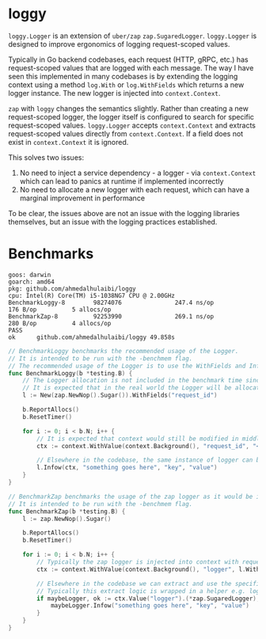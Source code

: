 # loggy

`loggy.Logger` is an extension of `uber/zap` `zap.SugaredLogger`. `loggy.Logger` is designed to improve ergonomics of logging request-scoped values.

Typically in Go backend codebases, each request (HTTP, gRPC, etc.) has request-scoped values that are logged with each message. The way I have seen this implemented in many codebases is by extending the logging context using a method `log.With` or `log.WithFields` which returns a new logger instance. The new logger is injected into `context.Context`.

`zap` with `loggy` changes the semantics slightly. Rather than creating a new request-scoped logger, the logger itself is configured to search for specific request-scoped values. `loggy.Logger` accepts `context.Context` and extracts request-scoped values directly from `context.Context`. If a field does not exist in `context.Context` it is ignored.

This solves two issues:
1. No need to inject a service dependency - a logger - via `context.Context` which can lead to panics at runtime if implemented incorrectly
2. No need to allocate a new logger with each request, which can have a marginal improvement in performance

To be clear, the issues above are not an issue with the logging libraries themselves, but an issue with the logging practices established.

# Benchmarks

```
goos: darwin
goarch: amd64
pkg: github.com/ahmedalhulaibi/loggy
cpu: Intel(R) Core(TM) i5-1038NG7 CPU @ 2.00GHz
BenchmarkLoggy-8        98274076               247.4 ns/op           176 B/op          5 allocs/op
BenchmarkZap-8          92253990               269.1 ns/op           280 B/op          4 allocs/op
PASS
ok      github.com/ahmedalhulaibi/loggy 49.858s
```

```go
// BenchmarkLoggy benchmarks the recommended usage of the Logger.
// It is intended to be run with the -benchmem flag.
// The recommended usage of the Logger is to use the WithFields and Infow, Debugw, etc. methods.
func BenchmarkLoggy(b *testing.B) {
	// The Logger allocation is not included in the benchmark time since it is declared once at the beginning of the program
	// It is expected that in the real world the Logger will be allocated once and reused across the application.
	l := New(zap.NewNop().Sugar()).WithFields("request_id")

	b.ReportAllocs()
	b.ResetTimer()

	for i := 0; i < b.N; i++ {
		// It is expected that context would still be modified in middleware with request-scoped values
		ctx := context.WithValue(context.Background(), "request_id", "<request-id-value>")

		// Elsewhere in the codebase, the same instance of logger can be used and will extract request-scoped values from context.Context
		l.Infow(ctx, "something goes here", "key", "value")
	}
}

// BenchmarkZap benchmarks the usage of the zap logger as it would be in the real world.
// It is intended to be run with the -benchmem flag.
func BenchmarkZap(b *testing.B) {
	l := zap.NewNop().Sugar()

	b.ReportAllocs()
	b.ResetTimer()

	for i := 0; i < b.N; i++ {
		// Typically the zap logger is injected into context with request-scoped fields in middleware
		ctx := context.WithValue(context.Background(), "logger", l.With("request_id", "<request-id-value>"))

		// Elsewhere in the codebase we can extract and use the specific request-scoped logger
		// Typically this extract logic is wrapped in a helper e.g. logger(ctx).Infow but that is not relevant to this benchmark
		if maybeLogger, ok := ctx.Value("logger").(*zap.SugaredLogger); ok {
			maybeLogger.Infow("something goes here", "key", "value")
		}
	}
}
```
